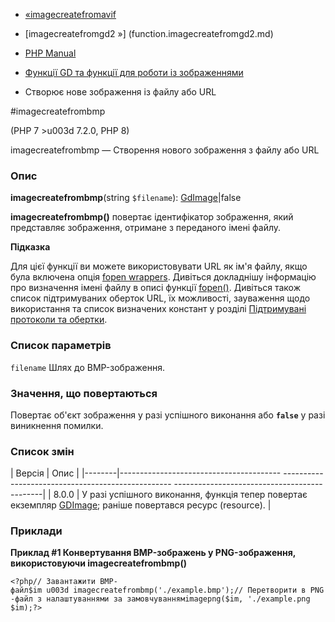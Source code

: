 - [«imagecreatefromavif](function.imagecreatefromavif.md)
- [imagecreatefromgd2 »] (function.imagecreatefromgd2.md)

- [PHP Manual](index.md)
- [Функції GD та функції для роботи із зображеннями](ref.image.md)
- Створює нове зображення із файлу або URL

#imagecreatefrombmp

(PHP 7 \>u003d 7.2.0, PHP 8)

imagecreatefrombmp — Створення нового зображення з файлу або URL

### Опис

**imagecreatefrombmp**(string `$filename`):
[GdImage](class.gdimage.md)\|false

**imagecreatefrombmp()** повертає ідентифікатор зображення,
який представляє зображення, отримане з переданого імені файлу.

**Підказка**

Для цієї функції ви можете використовувати URL як ім'я файлу, якщо
була включена опція [fopen
wrappers](filesystem.configuration.md#ini.allow-url-fopen). Дивіться
докладнішу інформацію про визначення імені файлу в описі функції
[fopen()](function.fopen.md). Дивіться також список підтримуваних
оберток URL, їх можливості, зауваження щодо використання та список
визначених констант у розділі [Підтримувані протоколи та
обертки](wrappers.md).

### Список параметрів

`filename`
Шлях до BMP-зображення.

### Значення, що повертаються

Повертає об'єкт зображення у разі успішного виконання або
**`false`** у разі виникнення помилки.

### Список змін

| Версія | Опис |
|--------|---------------------------------------- -------------------------------------------------- ---------------------------------------------|
| 8.0.0 | У разі успішного виконання, функція тепер повертає екземпляр [GDImage](class.gdimage.md); раніше повертався ресурс (resource). |

### Приклади

**Приклад #1 Конвертування BMP-зображень у PNG-зображення, використовуючи
**imagecreatefrombmp()****

` <?php// Завантажити BMP-файл$im u003d imagecreatefrombmp('./example.bmp');// Перетворити в PNG-файл з налаштуваннями за замовчуваннямimagepng($im, './example.png $im);?> `
